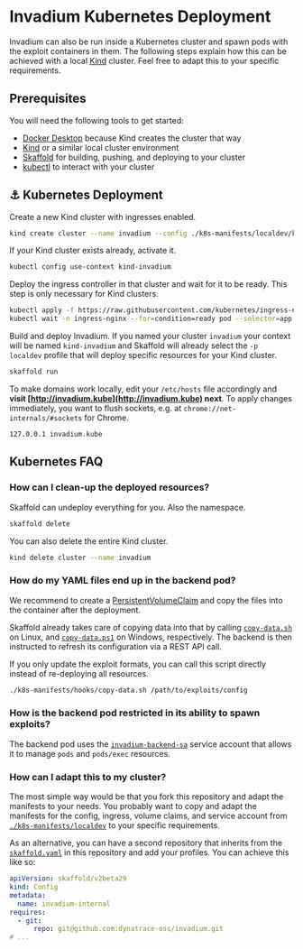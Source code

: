 # Invadium Kubernetes Deployment

Invadium can also be run inside a Kubernetes cluster and spawn pods with the
exploit containers in them. The following steps explain how this can be achieved
with a local [Kind](https://kind.sigs.k8s.io/) cluster. Feel free to adapt this
to your specific requirements.

## Prerequisites

You will need the following tools to get started:

- [Docker Desktop](https://www.docker.com/products/docker-desktop/) because Kind creates the cluster that way
- [Kind](https://kind.sigs.k8s.io/docs/user/quick-start/) or a similar local cluster environment
- [Skaffold](https://skaffold.dev/docs/install/) for building, pushing, and deploying to your cluster
- [kubectl](https://kubernetes.io/docs/tasks/tools/#kubectl) to interact with your cluster

## ⚓ Kubernetes Deployment

Create a new Kind cluster with ingresses enabled.

```sh
kind create cluster --name invadium --config ./k8s-manifests/localdev/kind/cluster-config.yaml
```

If your Kind cluster exists already, activate it.

```sh
kubectl config use-context kind-invadium
```

Deploy the ingress controller in that cluster and wait for it to be ready. This
step is only necessary for Kind clusters.

```sh
kubectl apply -f https://raw.githubusercontent.com/kubernetes/ingress-nginx/helm-chart-4.2.1/deploy/static/provider/kind/deploy.yaml
kubectl wait -n ingress-nginx --for=condition=ready pod --selector=app.kubernetes.io/component=controller --timeout=90s
```

Build and deploy Invadium. If you named your cluster `invadium` your context
will be named `kind-invadium` and Skaffold will already select the `-p localdev`
profile that will deploy specific resources for your Kind cluster.

```sh
skaffold run
```

To make domains work locally, edit your `/etc/hosts` file accordingly and
**visit [http://invadium.kube](http://invadium.kube) next**. To apply changes
immediately, you want to flush sockets, e.g. at
`chrome://net-internals/#sockets` for Chrome.

```text
127.0.0.1 invadium.kube
```

## Kubernetes FAQ

### How can I clean-up the deployed resources?

Skaffold can undeploy everything for you. Also the namespace.

```sh
skaffold delete
```

You can also delete the entire Kind cluster.

```sh
kind delete cluster --name invadium
```

### How do my YAML files end up in the backend pod?

We recommend to create a
[PersistentVolumeClaim](https://kubernetes.io/docs/concepts/storage/persistent-volumes/)
and copy the files into the container after the deployment.

Skaffold already takes care of copying data into that by calling
[`copy-data.sh`](../k8s-manifests/hooks/copy-data.sh) on Linux, and
[`copy-data.ps1`](../k8s-manifests/hooks/copy-data.ps1) on Windows,
respectively. The backend is then instructed to refresh its configuration via a
REST API call.

If you only update the exploit formats, you can call this script directly
instead of re-deploying all resources.

```sh
./k8s-manifests/hooks/copy-data.sh /path/to/exploits/config
```

### How is the backend pod restricted in its ability to spawn exploits?

The backend pod uses the [`invadium-backend-sa`](../k8s-manifests/localdev/sa.yaml)
service account that allows it to manage `pods` and `pods/exec` resources.

### How can I adapt this to my cluster?

The most simple way would be that you fork this repository and adapt the
manifests to your needs. You probably want to copy and adapt the manifests for
the config, ingress, volume claims, and service account from
[`./k8s-manifests/localdev`](../k8s-manifests/localdev) to your specific
requirements.

As an alternative, you can have a second repository that inherits from the
[`skaffold.yaml`](../skaffold.yaml) in this repository and add your profiles.
You can achieve this like so:

```yaml
apiVersion: skaffold/v2beta29
kind: Config
metadata:
  name: invadium-internal
requires:
  - git:
      repo: git@github.com:dynatrace-oss/invadium.git
# ...
```
